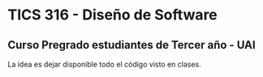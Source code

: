 # TICS 316 - Diseño de Software
## Curso Pregrado estudiantes de Tercer año - UAI
La idea es dejar disponible todo el código visto en clases.
